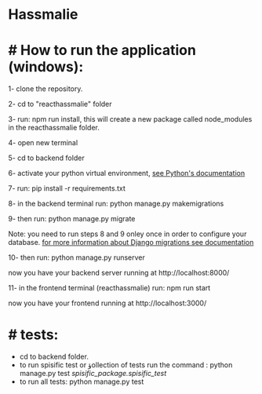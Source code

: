 # Hassmalie

# # How to run the application (windows): 

1- clone the repository.

2- cd to "reacthassmalie" folder

3- run: npm run install, this will create a new package called node_modules in the reacthassmalie folder.

4- open new terminal

5-  cd to backend folder

6- activate your python virtual environment,  [see Python's documentation](https://docs.python.org/3/library/venv.html)

7- run: pip install -r requirements.txt

8- in the backend terminal run: python manage.py makemigrations

9- then run: python manage.py migrate

Note: you need to run steps 8 and 9 onley once in order to configure your database. [for more information about Django migrations see documentation](https://docs.djangoproject.com/en/3.1/topics/migrations/) 

10- then run: python manage.py runserver

now you have your backend server running at http://localhost:8000/

11- in the frontend terminal (reacthassmalie) run: npm run start

now you have your frontend running at http://localhost:3000/


# # tests: 

- cd to backend folder. 
- to run spisific test or ؤollection of tests run the command : python manage.py test *spisific_package.spisific_test* 
- to run all tests: python manage.py test
